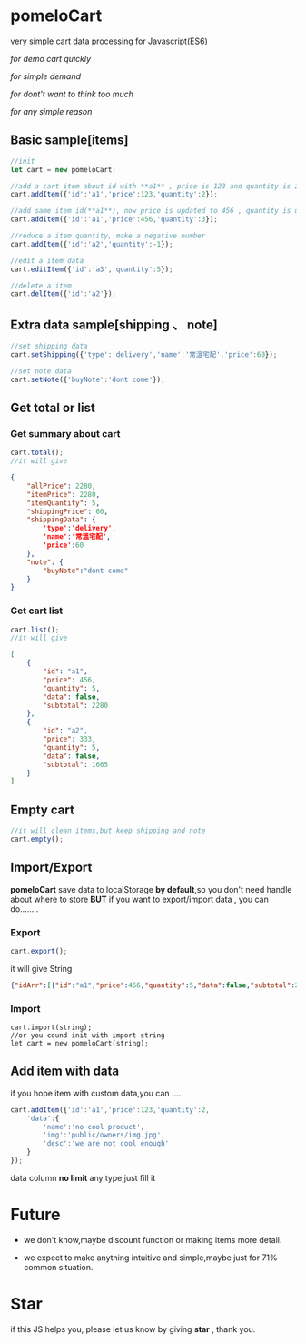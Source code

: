 # pomeloCart
very simple cart data processing for Javascript(ES6)

*for demo cart quickly*

*for simple demand*

*for dont't want to think too much*

*for any simple reason*
## Basic sample[items]
```javascript
//init
let cart = new pomeloCart;

//add a cart item about id with **a1** , price is 123 and quantity is 2
cart.addItem({'id':'a1','price':123,'quantity':2});

//add same item id(**a1**), now price is updated to 456 , quantity is updated to 2+3 = 5
cart.addItem({'id':'a1','price':456,'quantity':3});

//reduce a item quantity, make a negative number
cart.addItem({'id':'a2','quantity':-1});

//edit a item data
cart.editItem({'id':'a3','quantity':5});

//delete a item 
cart.delItem({'id':'a2'});
```
## Extra data sample[shipping 、 note]
```javascript
//set shipping data
cart.setShipping({'type':'delivery','name':'常溫宅配','price':60});

//set note data
cart.setNote({'buyNote':'dont come'});
```
## Get total or list
### Get summary about cart
```javascript
cart.total();
//it will give
```
```JSON
{
    "allPrice": 2280,
    "itemPrice": 2280,
    "itemQuantity": 5,
    "shippingPrice": 60,
    "shippingData": {
        'type':'delivery',
        'name':'常溫宅配',
        'price':60
    },
    "note": {
        "buyNote":"dont come"
    }
}
```
### Get cart list
```javascript
cart.list();
//it will give
```
```JSON
[
    {
        "id": "a1",
        "price": 456,
        "quantity": 5,
        "data": false,
        "subtotal": 2280
    },
    {
        "id": "a2",
        "price": 333,
        "quantity": 5,
        "data": false,
        "subtotal": 1665
    }
]
```
## Empty cart
```javascript
//it will clean items,but keep shipping and note
cart.empty();
```

## Import/Export
**pomeloCart** save data to localStorage **by default**,so you don't need handle about where to store
**BUT** if you want to export/import data , you can do........
### Export
```javascript
cart.export();
```
it will give String
```JSON
{"idArr":[{"id":"a1","price":456,"quantity":5,"data":false,"subtotal":2280},{"id":"a2","price":333,"quantity":5,"data":false,"subtotal":1665}],"shippingData":{"type":"delivery","name":"常溫宅配","price":60,"data":false},"noteData":{"buyNote":"dont come"}}
```

### Import
```javscript
cart.import(string);
//or you cound init with import string
let cart = new pomeloCart(string);
```

## Add item with data
if you hope item with custom data,you can ....
```javascript
cart.addItem({'id':'a1','price':123,'quantity':2,
    'data':{
        'name':'no cool product',
        'img':'public/owners/img.jpg',
        'desc':'we are not cool enough'
    }
});
```
data column **no limit** any type,just fill it

# Future
* we don't know,maybe discount function or making items more detail.

* we expect to make anything intuitive and simple,maybe just for 71% common situation.

# Star
if this JS helps you, please let us know by giving **star** , thank you.
